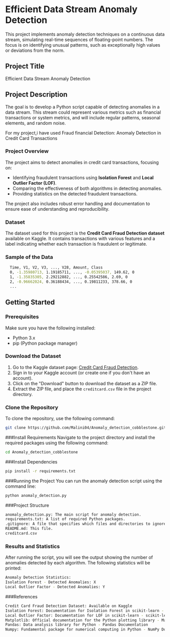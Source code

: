 # Efficient Data Stream Anomaly Detection

This project implements anomaly detection techniques on a continuous data stream, simulating real-time sequences of floating-point numbers. The focus is on identifying unusual patterns, such as exceptionally high values or deviations from the norm.

## Project Title
Efficient Data Stream Anomaly Detection

## Project Description
The goal is to develop a Python script capable of detecting anomalies in a data stream. This stream could represent various metrics such as financial transactions or system metrics, and will include regular patterns, seasonal elements, and random noise.

For my project,i have used Fraud financial Detection: 
Anomaly Detection in Credit Card Transactions

### Project Overview
The project aims to detect anomalies in credit card transactions, focusing on:
- Identifying fraudulent transactions using **Isolation Forest** and **Local Outlier Factor (LOF)**.
- Comparing the effectiveness of both algorithms in detecting anomalies.
- Providing statistics on the detected fraudulent transactions.

The project also includes robust error handling and documentation to ensure ease of understanding and reproducibility.

### Dataset
The dataset used for this project is the **Credit Card Fraud Detection dataset** available on Kaggle. It contains transactions with various features and a label indicating whether each transaction is fraudulent or legitimate.

### Sample of the Data
```bash
  Time, V1, V2, V3, ..., V28, Amount, Class
  0, -1.35980713, 1.19185711, ..., -0.05395037, 149.62, 0
  1, -1.35835305, 2.29212882, ..., 0.25542586, 2.69, 0
  2, -0.96662024, 0.36188434, ..., 0.19811233, 378.66, 0
  ...
```

## Getting Started

### Prerequisites

Make sure you have the following installed:

- Python 3.x
- pip (Python package manager)

### Download the Dataset

1. Go to the Kaggle dataset page: [Credit Card Fraud Detection](https://www.kaggle.com/datasets/mlg-ulb/creditcardfraud).
2. Sign in to your Kaggle account (or create one if you don't have an account).
3. Click on the "Download" button to download the dataset as a ZIP file.
4. Extract the ZIP file, and place the `creditcard.csv` file in the project directory.

### Clone the Repository

To clone the repository, use the following command:
```bash
git clone https://github.com/Malini04/Anomaly_detection_cobblestone.git
```


###Install Requirements
Navigate to the project directory and install the required packages using the following command:
```bash
cd Anomaly_detection_cobblestone
```
###Install Dependencies
```bash
pip install -r requirements.txt
```

###Running the Project
You can run the anomaly detection script using the command line:
```bash
python anomaly_detection.py
```

###Project Structure
```bash
anomaly_detection.py: The main script for anomaly detection.
requirements.txt: A list of required Python packages.
.gitignore: A file that specifies which files and directories to ignore in the repository.
README.md: This file.
creditcard.csv
```

### Results and Statistics
After running the script, you will see the output showing the number of anomalies detected by each algorithm. The following statistics will be printed:
```bash
Anomaly Detection Statistics:
Isolation Forest - Detected Anomalies: X
Local Outlier Factor - Detected Anomalies: Y
```


###References
```bash
Credit Card Fraud Detection Dataset: Available on Kaggle
Isolation Forest: Documentation for Isolation Forest in scikit-learn - scikit-learn Isolation Forest
Local Outlier Factor: Documentation for LOF in scikit-learn - scikit-learn LOF
Matplotlib: Official documentation for the Python plotting library - Matplotlib
Pandas: Data analysis library for Python - Pandas Documentation
Numpy: Fundamental package for numerical computing in Python - NumPy Documentation
```
